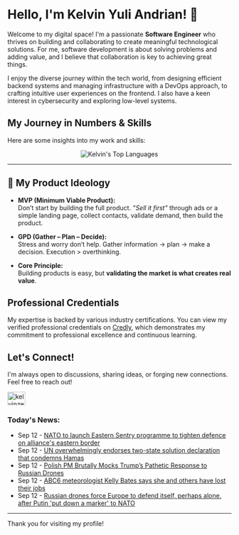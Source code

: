 # Hello, I'm Kelvin Yuli Andrian! 👋

Welcome to my digital space! I'm a passionate **Software Engineer** who thrives on building and collaborating to create meaningful technological solutions. For me, software development is about solving problems and adding value, and I believe that collaboration is key to achieving great things.

I enjoy the diverse journey within the tech world, from designing efficient backend systems and managing infrastructure with a DevOps approach, to crafting intuitive user experiences on the frontend. I also have a keen interest in cybersecurity and exploring low-level systems.

## My Journey in Numbers & Skills

Here are some insights into my work and skills:

<p align="center">
  <img src="https://github-readme-stats.vercel.app/api/top-langs/?username=kelvinzer0&layout=compact&theme=radical" alt="Kelvin's Top Languages" />
</p>

---

## 🚀 My Product Ideology

- **MVP (Minimum Viable Product):**  
  Don’t start by building the full product. *"Sell it first"* through ads or a simple landing page, collect contacts, validate demand, then build the product.

- **GPD (Gather – Plan – Decide):**  
  Stress and worry don’t help. Gather information → plan → make a decision. Execution > overthinking.

- **Core Principle:**  
  Building products is easy, but **validating the market is what creates real value**.

## Professional Credentials

My expertise is backed by various industry certifications. You can view my verified professional credentials on [Credly](https://www.credly.com/users/kelvin-yuli-andrian/badges), which demonstrates my commitment to professional excellence and continuous learning.

## Let's Connect!

I'm always open to discussions, sharing ideas, or forging new connections. Feel free to reach out!

<p align="left">
    <a href="https://linkedin.com/in/kelvinzero" target="blank"><img align="center" src="https://cdn.jsdelivr.net/npm/simple-icons@3.0.1/icons/linkedin.svg" alt="kelvinzero" height="30" width="40" /></a>
</p>

### Today's News:

<!-- feed start -->
- Sep 12 - [NATO to launch Eastern Sentry programme to tighten defence on alliance's eastern border](https://www.yahoo.com/news/videos/nato-launch-eastern-sentry-programme-163740552.html)
- Sep 12 - [UN overwhelmingly endorses two-state solution declaration that condemns Hamas](https://www.yahoo.com/news/articles/un-overwhelmingly-endorses-declaration-two-145507752.html)
- Sep 12 - [Polish PM Brutally Mocks Trump’s Pathetic Response to Russian Drones](https://www.yahoo.com/news/articles/polish-pm-brutally-mocks-trump-140717808.html)
- Sep 12 - [ABC6 meteorologist Kelly Bates says she and others have lost their jobs](https://www.yahoo.com/news/articles/abc6-meteorologist-kelly-bates-says-123331304.html)
- Sep 12 - [Russian drones force Europe to defend itself, perhaps alone, after Putin 'put down a marker' to NATO](https://www.yahoo.com/news/articles/russian-drones-force-europe-defend-102341735.html)
<!-- feed end -->

---

Thank you for visiting my profile!
